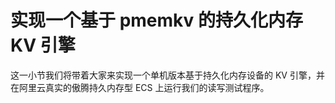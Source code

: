 # 实现一个基于 pmemkv 的持久化内存 KV 引擎

这一小节我们将带着大家来实现一个单机版本基于持久化内存设备的 KV 引擎，并在阿里云真实的傲腾持久内存型 ECS 上运行我们的读写测试程序。


